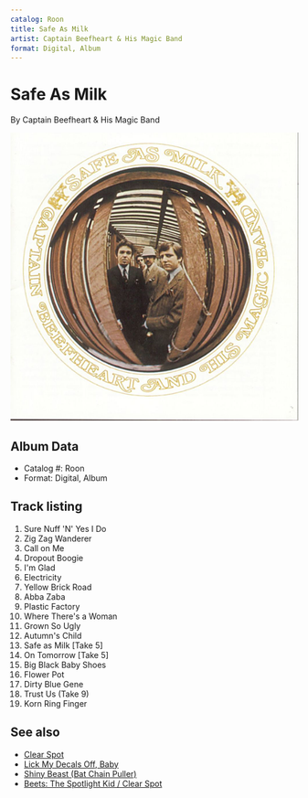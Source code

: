 ```yaml
---
catalog: Roon
title: Safe As Milk
artist: Captain Beefheart & His Magic Band
format: Digital, Album
---
```


# Safe As Milk

By Captain Beefheart & His Magic Band

![](../../assets/albumcovers/Captain_Beefheart_and_His_Magic_Band-Safe_As_Milk.png)

## Album Data

- Catalog #: Roon
- Format: Digital, Album


## Track listing


1. Sure Nuff 'N' Yes I Do
2. Zig Zag Wanderer
3. Call on Me
4. Dropout Boogie
5. I'm Glad
6. Electricity
7. Yellow Brick Road
8. Abba Zaba
9. Plastic Factory
10. Where There's a Woman
11. Grown So Ugly
12. Autumn's Child
13. Safe as Milk [Take 5]
14. On Tomorrow [Take 5]
15. Big Black Baby Shoes
16. Flower Pot
17. Dirty Blue Gene
18. Trust Us (Take 9)
19. Korn Ring Finger


## See also

- [Clear Spot](Clear_Spot.md)
- [Lick My Decals Off, Baby](Lick_My_Decals_Off__Baby.md)
- [Shiny Beast (Bat Chain Puller)](Shiny_Beast_Bat_Chain_Puller.md)
- [Beets: The Spotlight Kid / Clear Spot](../../Beets/Captain_Beefheart_and_His_Magic_Band/The_Spotlight_Kid_-_Clear_Spot.md)
